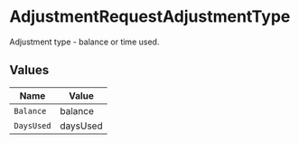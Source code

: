 # AdjustmentRequestAdjustmentType

Adjustment type - balance or time used.


## Values

| Name       | Value      |
| ---------- | ---------- |
| `Balance`  | balance    |
| `DaysUsed` | daysUsed   |